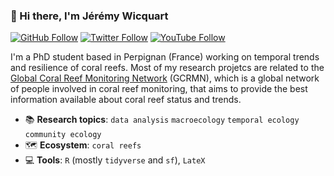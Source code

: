 ### 👋 Hi there, I'm Jérémy Wicquart

[![GitHub Follow](https://img.shields.io/github/followers/JWicquart?label=Github&style=social)](https://github.com/JWicquart)
[![Twitter Follow](https://img.shields.io/twitter/follow/JeremyWicquart?label=Twitter&style=social)](https://twitter.com/JeremyWicquart)
[![YouTube Follow](https://img.shields.io/youtube/channel/subscribers/UC4Dsz4d2fQp5eYm-2OA8LAg?label=Youtube&style=social)](https://www.youtube.com/channel/UC4Dsz4d2fQp5eYm-2OA8LAg)

I'm a PhD student based in Perpignan (France) working on temporal trends and resilience of coral reefs. Most of my research projetcs are related to the [Global Coral Reef Monitoring Network](https://gcrmn.net/) (GCRMN), which is a global network of people involved in coral reef monitoring, that aims to provide the best information available about coral reef status and trends.

* :books: **Research topics**: `data analysis` `macroecology` `temporal ecology` `community ecology`
* :world_map: **Ecosystem**: `coral reefs`
* :computer: **Tools**: `R` (mostly `tidyverse` and `sf`), `LateX`

